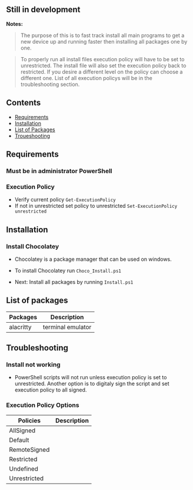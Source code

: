 ## Still in development
 **Notes:**
> The purpose of this is to fast track install all main programs to get a new device up and running faster then installing all packages one by one. 

> To properly run all install files execution policy will have to be set to unrestricted. The install file will also set the execution policy back to restricted. If you desire a different level on the policy can choose a different one. List of all execution policys will be in the troubleshooting section.



## Contents
- [Requirements](#requirements)
- [Installation](#installation)
- [List of Packages](#list-of-packages)
- [Troueshooting](#troubleshooting)

## Requirements
### Must be in administrator PowerShell
### Execution Policy
- Verify current policy `Get-ExecutionPolicy`
- If not in unrestricted set policy to unrestricted `Set-ExecutionPolicy unrestricted`

## Installation
### Install Chocolatey
- Chocolatey is a package manager that can be used on windows. 
- To install Chocolatey run `Choco_Install.ps1`

- Next: Install all packages by running `Install.ps1`

## List of packages
| Packages                                           | Description |
| ---------------------------------------------------|:-------------:|
| alacritty                                          | terminal emulator |


## Troubleshooting

### Install not working
- PowerShell scripts will not run unless execution policy is set to unrestricted. Another option is to digitaly sign the script and set execution policy to all signed. 

### Execution Policy Options
| Policies                                           | Description |
| ---------------------------------------------------|:-------------:|
| AllSigned                                          | 
| Default                                            |
| RemoteSigned                                       |
| Restricted                                         |
| Undefined                                          |                                     
| Unrestricted                                       |
